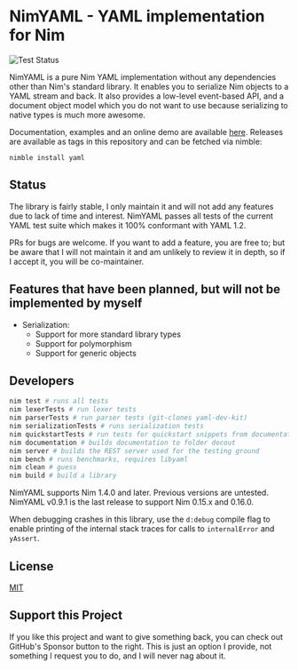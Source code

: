 # NimYAML - YAML implementation for Nim

![Test Status](https://github.com/flyx/NimYAML/actions/workflows/action.yml/badge.svg)

NimYAML is a pure Nim YAML implementation without any dependencies other than
Nim's standard library. It enables you to serialize Nim objects to a YAML stream
and back. It also provides a low-level event-based API, and a document object
model which you do not want to use because serializing to native types is much
more awesome.

Documentation, examples and an online demo are available [here][1]. Releases are
available as tags in this repository and can be fetched via nimble:

    nimble install yaml

## Status

The library is fairly stable, I only maintain it and will not add any features due to lack of time and interest. NimYAML passes all tests of the current YAML
test suite which makes it 100% conformant with YAML 1.2.

PRs for bugs are welcome. If you want to add a feature, you are free to; but be aware that I will not maintain it and am unlikely to review it in depth, so if I accept it, you will be co-maintainer.

## Features that have been planned, but will not be implemented by myself

 * Serialization:
   - Support for more standard library types
   - Support for polymorphism
   - Support for generic objects

## Developers

```bash
nim test # runs all tests
nim lexerTests # run lexer tests
nim parserTests # run parser tests (git-clones yaml-dev-kit)
nim serializationTests # runs serialization tests
nim quickstartTests # run tests for quickstart snippets from documentation
nim documentation # builds documentation to folder docout
nim server # builds the REST server used for the testing ground
nim bench # runs benchmarks, requires libyaml
nim clean # guess
nim build # build a library
```

NimYAML supports Nim 1.4.0 and later.
Previous versions are untested.
NimYAML v0.9.1 is the last release to support Nim 0.15.x and 0.16.0.

When debugging crashes in this library, use the `d:debug` compile flag to enable printing of the internal stack traces for calls to `internalError` and `yAssert`.

## License

[MIT][2]

## Support this Project

If you like this project and want to give something back, you can check out GitHub's Sponsor button to the right. This is just an option I provide, not something I request you to do, and I will never nag about it.

 [1]: http://flyx.github.io/NimYAML/
 [2]: copying.txt
